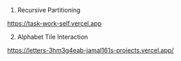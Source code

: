 

1. Recursive Partitioning

   
https://task-work-self.vercel.app   



2. Alphabet Tile Interaction

   
https://letters-3hm3g4eab-jamal161s-projects.vercel.app/
